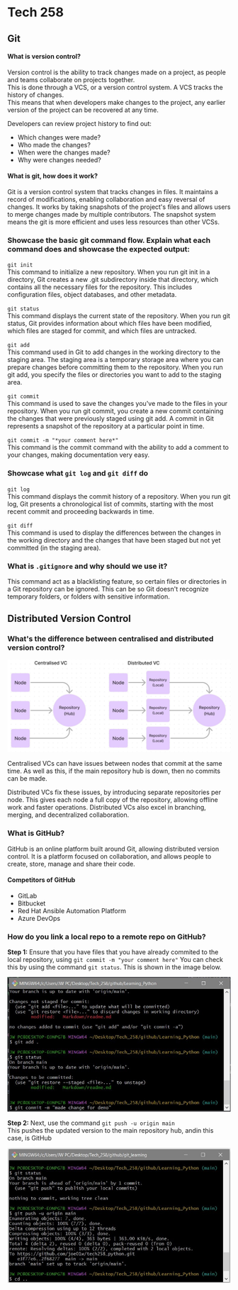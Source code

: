 # Tech 258
## Git

#### What is version control? 
Version control is the ability to track changes made on a project, as people and teams collaborate on projects together.
<br>This is done through a VCS, or a version control system. A VCS tracks the history of changes.
<br> This means that when developers make changes to the project, any earlier version of the project can be recovered at any time.

Developers can review project history to find out:
* Which changes were made?
* Who made the changes?
* When were the changes made?
* Why were changes needed?

#### What is git, how does it work? 
Git is a version control system that tracks changes in files. It maintains a record of modifications, enabling collaboration and easy reversal of changes. 
It works by taking snapshots of the project's files and allows users to merge changes made by multiple contributors. 
The snapshot system means the git is more efficient and uses less resources than other VCSs.

### Showcase the basic git command flow. Explain what each command does and showcase the expected output: 

`git init` 
<br>This command to initialize a new repository. When you run git init in a directory, Git creates a new .git subdirectory inside that directory, which contains all the necessary files for the repository. 
This includes configuration files, object databases, and other metadata.
<br>

`git status` 
<br>This command displays the current state of the repository. 
When you run git status, Git provides information about which files have been modified, which files are staged for commit, and which files are untracked.

`git add` 
<br>This command used in Git to add changes in the working directory to the staging area. The staging area is a temporary storage area where you can prepare changes before committing them to the repository.
When you run git add, you specify the files or directories you want to add to the staging area.

`git commit` 
<br> This command is used to save the changes you've made to the files in your repository. 
When you run git commit, you create a new commit containing the changes that were previously staged using git add.
A commit in Git represents a snapshot of the repository at a particular point in time.

`git commit -m "*your comment here*"`
<br> This command is the commit command with the ability to add a comment to your changes, making documentation very easy.

### Showcase what `git log` and `git diff` do 

`git log`
<br> This command displays the commit history of a repository. 
When you run git log, Git presents a chronological list of commits, starting with the most recent commit and proceeding backwards in time.

`git diff`
<br>This command is used to display the differences between the changes in the working directory and the changes that have been staged but not yet committed (in the staging area).

### What is `.gitignore` and why should we use it?
This command act as a blacklisting feature, so certain files or directories in a Git repository can be ignored.
This can be so Git doesn't recognize temporary folders, or folders with sensitive information.

## Distributed Version Control

### What's the difference between centralised and distributed version control?

![VC_diagram2.jpg](VC_diagram2.jpg)

Centralised VCs can have issues between nodes that commit at the same time. 
As well as this, if the main repository hub is down, then no commits can be made.

Distributed VCs fix these issues, by introducing separate repositories per node. 
This gives each node a full copy of the repository, allowing offline work and faster operations. 
Distributed VCs also excel in branching, merging, and decentralized collaboration.

### What is GitHub?

GitHub is an online platform built around Git, allowing distributed version control.
It is a platform focused on collaboration, and allows people to create, store, manage and share their code. 

#### Competitors of GitHub

* GitLab
* Bitbucket
* Red Hat Ansible Automation Platform
* Azure DevOps

### How do you link a local repo to a remote repo on GitHub?

**Step 1:** Ensure that you have files that you have already commited to the local repository, using `git commit -m "your comment here"`
You can check this by using the command `git status`. This is shown in the image below.

![git_image1.jpg](git_image1.jpg)

**Step 2:** Next, use the command `git push -u origin main`
<br> This pushes the updated version to the main repository hub, andin this case, is GitHub 

![git_image2.jpg](git_image2.jpg)

